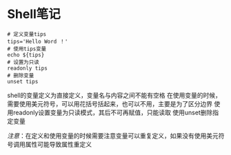 # Shell笔记

```shell
# 定义变量tips
tips='Hello Word ！'
# 使用tips变量
echo ${tips}
# 设置为只读
readonly tips
# 删除变量
unset tips
```
shell的变量定义为直接定义，变量名与内容之间不能有空格
在使用变量的时候，需要使用美元符号，可以用花括号括起来，也可以不用，主要是为了区分边界
使用readonly设置变量为只读模式，其后不可再赋值，只能读取
使用unset删除指定变量

*注意*：在定义和使用变量的时候需要注意变量可以重复定义，如果没有使用美元符号调用属性可能导致属性重定义